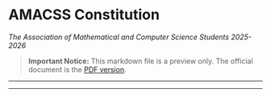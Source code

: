 # AMACSS Constitution

*The Association of Mathematical and Computer Science Students*
*2025-2026*

> **Important Notice:** This markdown file is a preview only. The official document is the [PDF version](constitution.pdf).

---

---

